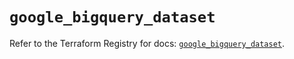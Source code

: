 # `google_bigquery_dataset`

Refer to the Terraform Registry for docs: [`google_bigquery_dataset`](https://registry.terraform.io/providers/hashicorp/google-beta/6.14.1/docs/resources/google_bigquery_dataset).
